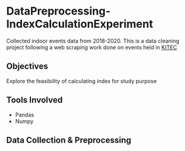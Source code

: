 # DataPreprocessing-IndexCalculationExperiment


Collected indoor events data from 2018-2020. This is a data cleaning project following a web scraping work done on events held in [KITEC](https://www.kitec.com.hk/eng/info_location.html) 

## Objectives


Explore the feasibility of calculating index for study purpose 


## Tools Involved

* Pandas
* Numpy

## Data Collection & Preprocessing
